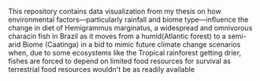 This repository contains data visualization from my thesis on how environmental factors—particularly rainfall and biome type—influence the change in diet of Hemigrammus marginatus, a widespread and omnivorous characin fish in Brazil as it moves from a humid(Atlantic forest) to a semi-arid Biome (Caatinga) in a bid to mimic future climate change scenarios when, due to some ecosystems like the Tropical rainforest getting drier, fishes are forced to depend on limited food resources for survival as terrestrial food resources wouldn't be as readily available
